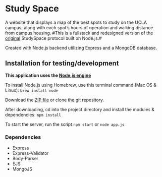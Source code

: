 # Study Space
A website that displays a map of the best spots to study on the UCLA campus, along with each spot’s hours of operation and walking distance from campus housing. #This is a fullstack and redesigned version of the [original](https://github.com/bradleymont/StudySpace) StudySpace protocol built on Node.js.#

Created with Node.js backend utilizing Express and a MongoDB database.

## Installation for testing/development
**This application uses the [Node.js engine](https://nodejs.org/en/download/)**

To install Node.js using Homebrew, use this terminal command (Mac OS & Linux):
`brew install node`

Download the [ZIP file](https://github.com/danyulkoo/StudySpace/archive/master.zip) or clone the git repository.

After downloading, cd into the project directory and install the modules & dependencies:
`npm install`

To start the server, run the script `npm start` or `node app.js`

### Dependencies
* Express
* Express-Validator
* Body-Parser
* EJS
* MongoJS

